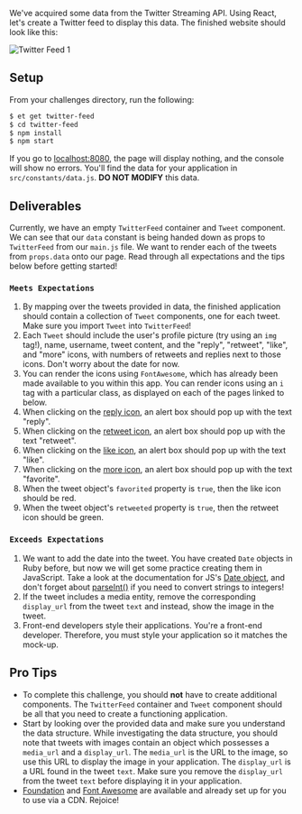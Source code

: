 We've acquired some data from the Twitter Streaming API. Using React, let's create a Twitter feed to display this data. The finished website should
look like this:

![Twitter Feed 1][twitter-feed-1]

## Setup
From your challenges directory, run the following:

```sh
$ et get twitter-feed
$ cd twitter-feed
$ npm install
$ npm start
```
If you go to [localhost:8080][localhost-8080], the page will display nothing, and the console will show no errors. You'll find the data for your application in `src/constants/data.js`. **DO NOT MODIFY** this data.

## Deliverables

Currently, we have an empty `TwitterFeed` container and `Tweet` component. We can see that our `data` constant is being handed down as props to `TwitterFeed` from our `main.js` file. We want to render each of the tweets from `props.data` onto our page. Read through all expectations and the tips below before getting started!

### `Meets Expectations`
1. By mapping over the tweets provided in data, the finished application should contain a collection of `Tweet` components, one for each tweet. Make sure you import `Tweet` into `TwitterFeed`!
2. Each `Tweet` should include the user's profile picture (try using an `img` tag!), name, username, tweet content, and the "reply", "retweet", "like", and "more" icons, with numbers of retweets and replies next to those icons. Don't worry about the date for now.
3. You can render the icons using `FontAwesome`, which has already been made available to you within this app. You can render icons using an `i` tag with a particular class, as displayed on each of the pages linked to below.
4. When clicking on the [reply icon][fa-reply], an alert box should pop up with the text "reply".
5. When clicking on the [retweet icon][fa-retweet], an alert box should pop up with the text "retweet".
6. When clicking on the [like icon][fa-heart], an alert box should pop up with the text "like".
7. When clicking on the [more icon][fa-ellipsis-h], an alert box should pop up with the text "favorite".
8. When the tweet object's `favorited` property is `true`, then the like icon should be red.
9. When the tweet object's `retweeted` property is `true`, then the retweet icon should be green.

### `Exceeds Expectations`
1. We want to add the date into the tweet. You have created `Date` objects in Ruby before, but now we will get some practice creating them in JavaScript. Take a look at the documentation for JS's [Date object][javascript-date], and don't forget about [parseInt()][javascript-parseint] if you need to convert strings to integers!
2. If the tweet includes a media entity, remove the corresponding `display_url` from the tweet `text` and instead, show the image in the tweet.
3. Front-end developers style their applications. You're a front-end developer. Therefore, you must style your application so it matches the mock-up.

## Pro Tips
* To complete this challenge, you should **not** have to create additional components. The `TwitterFeed` container and `Tweet` component should be all that you need to create a functioning application.
* Start by looking over the provided data and make sure you understand the data structure. While investigating the data structure, you should note that tweets with images contain an object which possesses a `media_url` and a `display_url`. The `media_url` is the URL to the image, so use this URL to display the image in your application. The `display_url` is a URL found in the tweet `text`. Make sure you remove the `display_url` from the tweet `text` before displaying it in your application.
* [Foundation][foundation] and [Font Awesome][font-awesome] are available and already set up for you to use via a CDN. Rejoice!


[fa-heart]: http://fortawesome.github.io/Font-Awesome/icon/heart/
[fa-retweet]: http://fortawesome.github.io/Font-Awesome/icon/retweet/
[fa-ellipsis-h]: http://fortawesome.github.io/Font-Awesome/icon/ellipsis-h/
[fa-reply]: http://fortawesome.github.io/Font-Awesome/icon/reply/
[font-awesome]: http://fortawesome.github.io/Font-Awesome/
[foundation]: http://foundation.zurb.com/
[localhost-8080]: http://localhost:8080
[twitter-feed-1]: https://s3.amazonaws.com/horizon-production/images/twitter-feed-1.png
[javascript-date]: https://developer.mozilla.org/en-US/docs/Web/JavaScript/Reference/Global_Objects/Date
[javascript-parseint]: https://developer.mozilla.org/en-US/docs/Web/JavaScript/Reference/Global_Objects/parseInt
